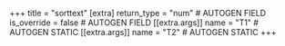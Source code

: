 +++
title = "sorttext"
[extra]
return_type = "num" # AUTOGEN FIELD
is_override = false # AUTOGEN FIELD
[[extra.args]]
name = "T1" # AUTOGEN STATIC
[[extra.args]]
name = "T2" # AUTOGEN STATIC
+++